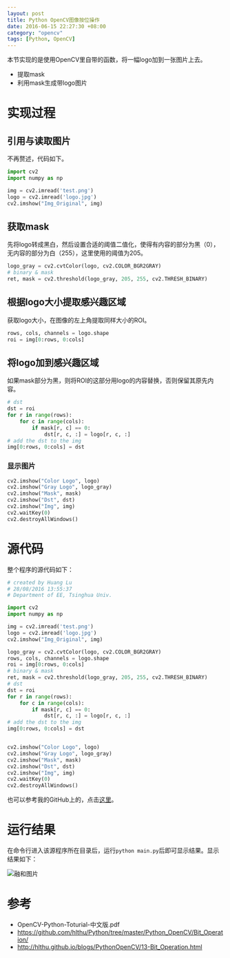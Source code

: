 ```yaml
---
layout: post
title: Python OpenCV图像按位操作
date: 2016-06-15 22:27:30 +08:00
category: "opencv"
tags: [Python, OpenCV]
---
```




本节实现的是使用OpenCV里自带的函数，将一幅logo加到一张图片上去。

- 提取mask
- 利用mask生成带logo图片


# 实现过程

## 引用与读取图片
不再赘述，代码如下。

``` python
import cv2
import numpy as np

img = cv2.imread('test.png')
logo = cv2.imread('logo.jpg')
cv2.imshow("Img_Original", img)
```

## 获取mask
先将logo转成黑白，然后设置合适的阈值二值化，使得有内容的部分为黑（0），无内容的部分为白（255），这里使用的阈值为205。

```python
logo_gray = cv2.cvtColor(logo, cv2.COLOR_BGR2GRAY)
# binary & mask
ret, mask = cv2.threshold(logo_gray, 205, 255, cv2.THRESH_BINARY)
```

## 根据logo大小提取感兴趣区域
获取logo大小，在图像的左上角提取同样大小的ROI。

```python
rows, cols, channels = logo.shape
roi = img[0:rows, 0:cols]
```

## 将logo加到感兴趣区域
如果mask部分为黑，则将ROI的这部分用logo的内容替换，否则保留其原先内容。

```python
# dst
dst = roi
for r in range(rows):
	for c in range(cols):
		if mask[r, c] == 0:
			dst[r, c, :] = logo[r, c, :]
# add the dst to the img
img[0:rows, 0:cols] = dst
```

### 显示图片

```python
cv2.imshow("Color Logo", logo)
cv2.imshow("Gray Logo", logo_gray)
cv2.imshow("Mask", mask)
cv2.imshow("Dst", dst)
cv2.imshow("Img", img)
cv2.waitKey(0)
cv2.destroyAllWindows()
```


# 源代码
整个程序的源代码如下：

```python
# created by Huang Lu
# 28/08/2016 13:55:37    
# Department of EE, Tsinghua Univ.

import cv2
import numpy as np

img = cv2.imread('test.png')
logo = cv2.imread('logo.jpg')
cv2.imshow("Img_Original", img)

logo_gray = cv2.cvtColor(logo, cv2.COLOR_BGR2GRAY)
rows, cols, channels = logo.shape
roi = img[0:rows, 0:cols]
# binary & mask
ret, mask = cv2.threshold(logo_gray, 205, 255, cv2.THRESH_BINARY)
# dst
dst = roi
for r in range(rows):
	for c in range(cols):
		if mask[r, c] == 0:
			dst[r, c, :] = logo[r, c, :]
# add the dst to the img
img[0:rows, 0:cols] = dst


cv2.imshow("Color Logo", logo)
cv2.imshow("Gray Logo", logo_gray)
cv2.imshow("Mask", mask)
cv2.imshow("Dst", dst)
cv2.imshow("Img", img)
cv2.waitKey(0)
cv2.destroyAllWindows()
```
也可以参考我的GitHub上的，点击[这里](https://github.com/hlthu/Python/tree/master/Python_OpenCV/Bit_Operation/)。

# 运行结果
在命令行进入该源程序所在目录后，运行`python main.py`后即可显示结果。显示结果如下：

![融和图片](https://raw.githubusercontent.com/hlthu/Python-OpenCV-Learn/master/Bit_Operation/Screenshot.png)


# 参考
- OpenCV-Python-Toturial-中文版.pdf
- https://github.com/hlthu/Python/tree/master/Python_OpenCV/Bit_Operation/
- http://hlthu.github.io/blogs/PythonOpenCV/13-Bit_Operation.html